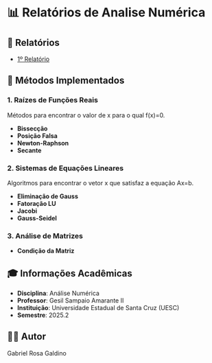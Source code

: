 # 📊 Relatórios de Analise Numérica 

## 📝 Relatórios 
- [1º Relatório](https://github.com/Gabriel-R-Galdino/Analise_Numerica/tree/main/Relatorio_01)

## 🎯 Métodos Implementados

### 1. Raízes de Funções Reais

Métodos para encontrar o valor de x para o qual f(x)=0.

-   **Bissecção**
-   **Posição Falsa**
-   **Newton-Raphson**
-   **Secante**

### 2. Sistemas de Equações Lineares

Algoritmos para encontrar o vetor x que satisfaz a equação Ax=b.

-   **Eliminação de Gauss**
-   **Fatoração LU**
-   **Jacobi**
-   **Gauss-Seidel**

### 3. Análise de Matrizes

-   **Condição da Matriz**

## 🎓 Informações Acadêmicas

-   **Disciplina**: Análise Numérica
-   **Professor**: Gesil Sampaio Amarante II
-   **Instituição**: Universidade Estadual de Santa Cruz (UESC)
-   **Semestre**: 2025.2

## 👨‍💻 Autor

Gabriel Rosa Galdino